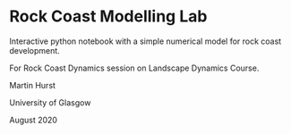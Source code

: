 # Rock Coast Modelling Lab

Interactive python notebook with a simple numerical model for rock coast development.

For Rock Coast Dynamics session on Landscape Dynamics Course.

Martin Hurst

University of Glasgow

August 2020
